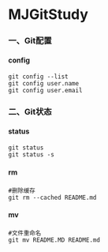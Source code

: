 # MJGitStudy

### 一、Git配置

#### config

````shell
git config --list
git config user.name
git config user.email
````

### 二、Git状态

#### status

````
git status
git status -s
````

####  rm

````shell
#删除缓存
git rm --cached README.md
````

#### mv

````shell
#文件重命名
git mv README.MD README.md
````

